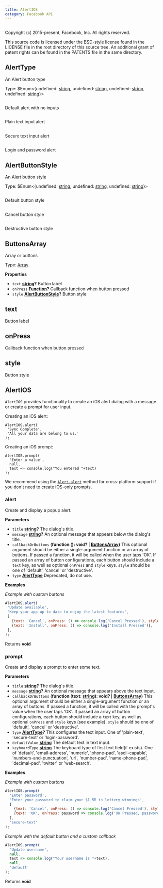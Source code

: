 ```yaml
---
title: AlertIOS
category: Facebook API
---
```

<!-- Generated by documentation.js. Update this documentation by updating the source code. -->

## 

Copyright (c) 2015-present, Facebook, Inc.
All rights reserved.

This source code is licensed under the BSD-style license found in the
LICENSE file in the root directory of this source tree. An additional grant
of patent rights can be found in the PATENTS file in the same directory.

## AlertType

An Alert button type

Type: $Enum&lt;{undefined: [string](https://developer.mozilla.org/en-US/docs/Web/JavaScript/Reference/Global_Objects/String), undefined: [string](https://developer.mozilla.org/en-US/docs/Web/JavaScript/Reference/Global_Objects/String), undefined: [string](https://developer.mozilla.org/en-US/docs/Web/JavaScript/Reference/Global_Objects/String), undefined: [string](https://developer.mozilla.org/en-US/docs/Web/JavaScript/Reference/Global_Objects/String)}>

## 

Default alert with no inputs

## 

Plain text input alert

## 

Secure text input alert

## 

Login and password alert

## AlertButtonStyle

An Alert button style

Type: $Enum&lt;{undefined: [string](https://developer.mozilla.org/en-US/docs/Web/JavaScript/Reference/Global_Objects/String), undefined: [string](https://developer.mozilla.org/en-US/docs/Web/JavaScript/Reference/Global_Objects/String), undefined: [string](https://developer.mozilla.org/en-US/docs/Web/JavaScript/Reference/Global_Objects/String)}>

## 

Default button style

## 

Cancel button style

## 

Destructive button style

## ButtonsArray

Array or buttons

Type: [Array](https://developer.mozilla.org/en-US/docs/Web/JavaScript/Reference/Global_Objects/Array)

**Properties**

-   `text` **[string](https://developer.mozilla.org/en-US/docs/Web/JavaScript/Reference/Global_Objects/String)?** Button label
-   `onPress` **[Function](https://developer.mozilla.org/en-US/docs/Web/JavaScript/Reference/Statements/function)?** Callback function when button pressed
-   `style` **[AlertButtonStyle](#alertbuttonstyle)?** Button style

## text

Button label

## onPress

Callback function when button pressed

## style

Button style

## AlertIOS

`AlertIOS` provides functionality to create an iOS alert dialog with a
message or create a prompt for user input.

Creating an iOS alert:

    AlertIOS.alert(
     'Sync Complete',
     'All your data are belong to us.'
    );

Creating an iOS prompt:

    AlertIOS.prompt(
      'Enter a value',
      null,
      text => console.log("You entered "+text)
    );

We recommend using the [`Alert.alert`](docs/alert.html) method for
cross-platform support if you don't need to create iOS-only prompts.

### alert

Create and display a popup alert.

**Parameters**

-   `title` **[string](https://developer.mozilla.org/en-US/docs/Web/JavaScript/Reference/Global_Objects/String)?** The dialog's title.
-   `message` **[string](https://developer.mozilla.org/en-US/docs/Web/JavaScript/Reference/Global_Objects/String)?** An optional message that appears below
        the dialog's title.
-   `callbackOrButtons` **(function (): void? | [ButtonsArray](#buttonsarray))** This optional argument should
       be either a single-argument function or an array of buttons. If passed
       a function, it will be called when the user taps 'OK'.   If passed an array of button configurations, each button should include
       a `text` key, as well as optional `onPress` and `style` keys. `style`
       should be one of 'default', 'cancel' or 'destructive'.
-   `type` **[AlertType](#alerttype)** Deprecated, do not use.

**Examples**

_Example with custom buttons_

```javascript
AlertIOS.alert(
 'Update available',
 'Keep your app up to date to enjoy the latest features',
 [
   {text: 'Cancel', onPress: () => console.log('Cancel Pressed'), style: 'cancel'},
   {text: 'Install', onPress: () => console.log('Install Pressed')},
 ],
);
```

Returns **void** 

### prompt

Create and display a prompt to enter some text.

**Parameters**

-   `title` **[string](https://developer.mozilla.org/en-US/docs/Web/JavaScript/Reference/Global_Objects/String)?** The dialog's title.
-   `message` **[string](https://developer.mozilla.org/en-US/docs/Web/JavaScript/Reference/Global_Objects/String)?** An optional message that appears above the text
       input.
-   `callbackOrButtons` **(function (text: [string](https://developer.mozilla.org/en-US/docs/Web/JavaScript/Reference/Global_Objects/String)): void? | [ButtonsArray](#buttonsarray))** This optional argument should
       be either a single-argument function or an array of buttons. If passed
       a function, it will be called with the prompt's value when the user
       taps 'OK'.   If passed an array of button configurations, each button should include
       a `text` key, as well as optional `onPress` and `style` keys (see
       example). `style` should be one of 'default', 'cancel' or 'destructive'.
-   `type` **[AlertType](#alerttype)?** This configures the text input. One of 'plain-text',
       'secure-text' or 'login-password'.
-   `defaultValue` **[string](https://developer.mozilla.org/en-US/docs/Web/JavaScript/Reference/Global_Objects/String)** The default text in text input.
-   `keyboardType` **[string](https://developer.mozilla.org/en-US/docs/Web/JavaScript/Reference/Global_Objects/String)** The keyboard type of first text field(if exists).
       One of 'default', 'email-address', 'numeric', 'phone-pad',
       'ascii-capable', 'numbers-and-punctuation', 'url', 'number-pad',
       'name-phone-pad', 'decimal-pad', 'twitter' or 'web-search'.

**Examples**

_Example with custom buttons_

```javascript
AlertIOS.prompt(
  'Enter password',
  'Enter your password to claim your $1.5B in lottery winnings',
  [
    {text: 'Cancel', onPress: () => console.log('Cancel Pressed'), style: 'cancel'},
    {text: 'OK', onPress: password => console.log('OK Pressed, password: ' + password)},
  ],
  'secure-text'
);
```

_Example with the default button and a custom callback_

```javascript
AlertIOS.prompt(
  'Update username',
  null,
  text => console.log("Your username is "+text),
  null,
  'default'
);
```

Returns **void** 
